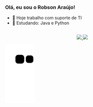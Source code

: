 ### Olá, eu sou o Robson Araújo!

- 🔭 Hoje trabalho com suporte de TI
- 🌱 Estudando: Java e Python
##

<div align="center">
  <a href="https://github.com/rafaballerini">
  <img height="157em" src="https://github-readme-stats.vercel.app/api?username=araujorobson&show_icons=true&theme=gotham&include_all_commits=true&count_private=true"/>
  <img height="157em" src="https://github-readme-stats.vercel.app/api/top-langs/?username=araujorobson&layout=compact&langs_count=7&theme=gotham"/>
</div>

  


![Snake animation](https://github.com/araujorobson/araujorobson/blob/output/github-contribution-grid-snake.svg)


